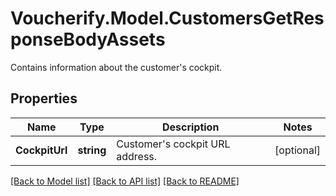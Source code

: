 # Voucherify.Model.CustomersGetResponseBodyAssets
Contains information about the customer's cockpit.

## Properties

Name | Type | Description | Notes
------------ | ------------- | ------------- | -------------
**CockpitUrl** | **string** | Customer&#39;s cockpit URL address. | [optional] 

[[Back to Model list]](../../README.md#documentation-for-models) [[Back to API list]](../../README.md#documentation-for-api-endpoints) [[Back to README]](../../README.md)

